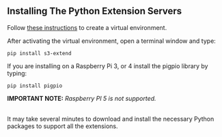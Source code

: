 ## Installing The Python Extension Servers

Follow [these instructions](https://packaging.python.org/en/latest/guides/installing-using-pip-and-virtual-environments/) to create a virtual environment.

After activating the virtual environment, open a terminal window and type:


```angular2html
pip install s3-extend
```

If you are installing on a Raspberry Pi 3, or 4 install the pigpio library by 
typing:

```angular2html
pip install pigpio
```

**IMPORTANT NOTE:** _Raspberry PI 5 is not supported._

<br>
 It may take several minutes to download and install the necessary
Python packages to support all the extensions.
 


